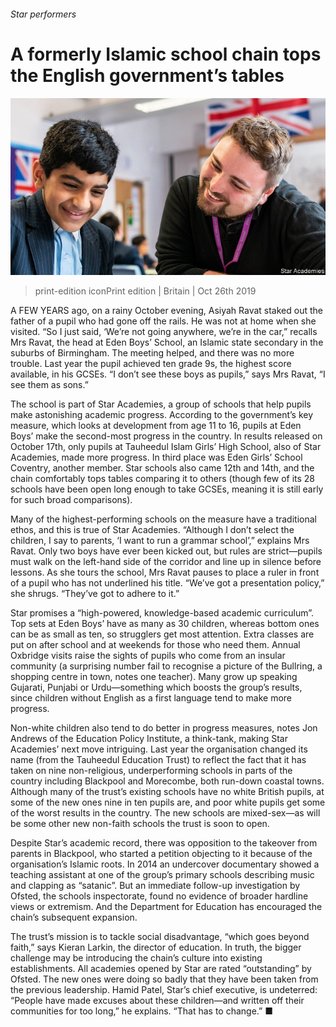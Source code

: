 ###### Star performers

# A formerly Islamic school chain tops the English government’s tables 

![image](images/20191026_brp501.jpg) 

> print-edition iconPrint edition | Britain | Oct 26th 2019 

A  FEW YEARS ago, on a rainy October evening, Asiyah Ravat staked out the father of a pupil who had gone off the rails. He was not at home when she visited. “So I just said, ‘We’re not going anywhere, we’re in the car,” recalls Mrs Ravat, the head at Eden Boys’ School, an Islamic state secondary in the suburbs of Birmingham. The meeting helped, and there was no more trouble. Last year the pupil achieved ten grade 9s, the highest score available, in his GCSEs. “I don’t see these boys as pupils,” says Mrs Ravat, “I see them as sons.” 

The school is part of Star Academies, a group of schools that help pupils make astonishing academic progress. According to the government’s key measure, which looks at development from age 11 to 16, pupils at Eden Boys’ make the second-most progress in the country. In results released on October 17th, only pupils at Tauheedul Islam Girls’ High School, also of Star Academies, made more progress. In third place was Eden Girls’ School Coventry, another member. Star schools also came 12th and 14th, and the chain comfortably tops tables comparing it to others (though few of its 28 schools have been open long enough to take GCSEs, meaning it is still early for such broad comparisons). 

Many of the highest-performing schools on the measure have a traditional ethos, and this is true of Star Academies. “Although I don’t select the children, I say to parents, ‘I want to run a grammar school’,” explains Mrs Ravat. Only two boys have ever been kicked out, but rules are strict—pupils must walk on the left-hand side of the corridor and line up in silence before lessons. As she tours the school, Mrs Ravat pauses to place a ruler in front of a pupil who has not underlined his title. “We’ve got a presentation policy,” she shrugs. “They’ve got to adhere to it.” 

Star promises a “high-powered, knowledge-based academic curriculum”. Top sets at Eden Boys’ have as many as 30 children, whereas bottom ones can be as small as ten, so strugglers get most attention. Extra classes are put on after school and at weekends for those who need them. Annual Oxbridge visits raise the sights of pupils who come from an insular community (a surprising number fail to recognise a picture of the Bullring, a shopping centre in town, notes one teacher). Many grow up speaking Gujarati, Punjabi or Urdu—something which boosts the group’s results, since children without English as a first language tend to make more progress. 

Non-white children also tend to do better in progress measures, notes Jon Andrews of the Education Policy Institute, a think-tank, making Star Academies’ next move intriguing. Last year the organisation changed its name (from the Tauheedul Education Trust) to reflect the fact that it has taken on nine non-religious, underperforming schools in parts of the country including Blackpool and Morecombe, both run-down coastal towns. Although many of the trust’s existing schools have no white British pupils, at some of the new ones nine in ten pupils are, and poor white pupils get some of the worst results in the country. The new schools are mixed-sex—as will be some other new non-faith schools the trust is soon to open. 

Despite Star’s academic record, there was opposition to the takeover from parents in Blackpool, who started a petition objecting to it because of the organisation’s Islamic roots. In 2014 an undercover documentary showed a teaching assistant at one of the group’s primary schools describing music and clapping as “satanic”. But an immediate follow-up investigation by Ofsted, the schools inspectorate, found no evidence of broader hardline views or extremism. And the Department for Education has encouraged the chain’s subsequent expansion. 

The trust’s mission is to tackle social disadvantage, “which goes beyond faith,” says Kieran Larkin, the director of education. In truth, the bigger challenge may be introducing the chain’s culture into existing establishments. All academies opened by Star are rated “outstanding” by Ofsted. The new ones were doing so badly that they have been taken from the previous leadership. Hamid Patel, Star’s chief executive, is undeterred: “People have made excuses about these children—and written off their communities for too long,” he explains. “That has to change.” ■ 

